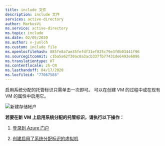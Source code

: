 ```yaml
---
title: include 文件
description: include 文件
services: active-directory
author: MarkusVi
ms.service: active-directory
ms.topic: include
ms.date: 02/05/2020
ms.author: v-junlch
ms.custom: include file
ms.openlocfilehash: 885fe8a7ae35fefdf31ef025c79e3f0b03441f96
ms.sourcegitcommit: c1ba5a62f30ac0a3acb337fb77431de6493e6096
ms.translationtype: HT
ms.contentlocale: zh-CN
ms.lasthandoff: 04/17/2020
ms.locfileid: "77067588"
---
```

启用系统分配的托管标识只需单击一次即可。 可以在创建 VM 的过程中或在现有 VM 的属性中启用它。

![新建存储帐户](./media/active-directory-msi-tut-enable/identity.png)


**若要在新 VM 上启用系统分配的托管标识，请执行以下操作：** 

1. [登录到 Azure 门户](https://portal.azure.cn)

2. [创建启用了系统分配标识的虚拟机](/active-directory/managed-identities-azure-resources/qs-configure-portal-windows-vm#system-assigned-managed-identity)


